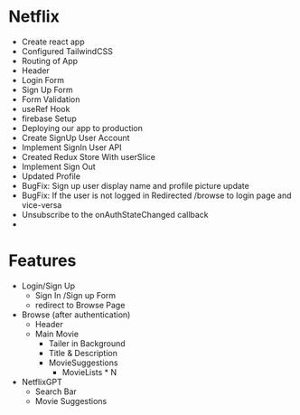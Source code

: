 # Netflix

- Create react app
- Configured TailwindCSS
- Routing of App
- Header
- Login Form
- Sign Up Form
- Form Validation
- useRef Hook
- firebase Setup
- Deploying our app to production
- Create SignUp User Account
- Implement SignIn User API
- Created Redux Store With userSlice
- Implement Sign Out
- Updated Profile
- BugFix: Sign up user display name and profile picture update
- BugFix: If the user is not logged in Redirected /browse to login page and vice-versa
- Unsubscribe to the onAuthStateChanged callback
-

# Features

- Login/Sign Up
  - Sign In /Sign up Form
  - redirect to Browse Page
- Browse (after authentication)
  - Header
  - Main Movie
    - Tailer in Background
    - Title & Description
    - MovieSuggestions
      - MovieLists \* N
- NetflixGPT
  - Search Bar
  - Movie Suggestions
